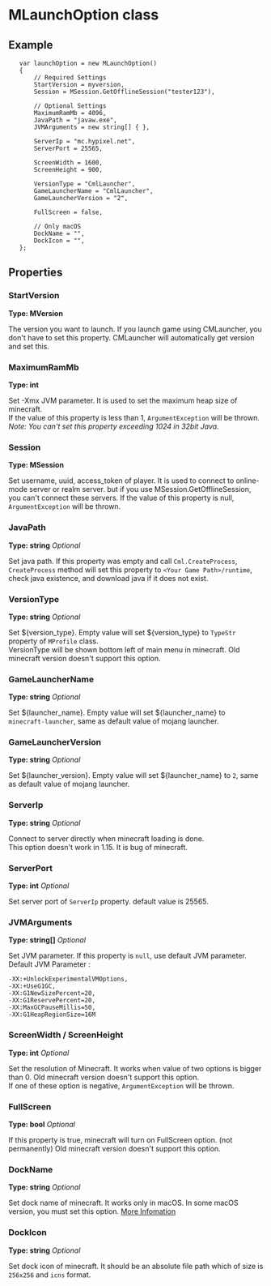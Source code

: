 # MLaunchOption class

## Example

       var launchOption = new MLaunchOption()
       {
           // Required Settings
           StartVersion = myversion,
           Session = MSession.GetOfflineSession("tester123"),

           // Optional Settings
           MaximumRamMb = 4096,
           JavaPath = "javaw.exe",
           JVMArguments = new string[] { },

           ServerIp = "mc.hypixel.net",
           ServerPort = 25565,

           ScreenWidth = 1600,
           ScreenHeight = 900,

           VersionType = "CmlLauncher",
           GameLauncherName = "CmlLauncher",
           GameLauncherVersion = "2",

           FullScreen = false,

           // Only macOS
           DockName = "",
           DockIcon = "",
       };

## Properties

### StartVersion

**Type: MVersion**

The version you want to launch. If you launch game using CMLauncher, you don't have to set this property. CMLauncher will automatically get version and set this.

### MaximumRamMb

**Type: int**

Set -Xmx JVM parameter. It is used to set the maximum heap size of minecraft.  
If the value of this property is less than 1, `ArgumentException` will be thrown.  
_Note: You can't set this property exceeding 1024 in 32bit Java._

### Session

**Type: MSession**

Set username, uuid, access_token of player. It is used to connect to online-mode server or realm server.
but if you use MSession.GetOfflineSession, you can't connect these servers.
If the value of this property is null, `ArgumentException` will be thrown. 

### JavaPath

**Type: string**  _Optional_

Set java path. If this property was empty and call `Cml.CreateProcess`, `CreateProcess` method will set this property to `<Your Game Path>/runtime`, check java existence, and download java if it does not exist.

### VersionType

**Type: string**  _Optional_

Set ${version_type}. Empty value will set ${version_type} to `TypeStr` property of `MProfile` class.       
VersionType will be shown bottom left of main menu in minecraft. Old minecraft version doesn't support this option.

### GameLauncherName

**Type: string**  _Optional_

Set ${launcher_name}. Empty value will set ${launcher_name} to `minecraft-launcher`, same as default value of mojang launcher.

### GameLauncherVersion

**Type: string**  _Optional_

Set ${launcher_version}. Empty value will set ${launcher_name} to `2`, same as default value of mojang launcher.

### ServerIp

**Type: string**  _Optional_

Connect to server directly when minecraft loading is done.   
This option doesn't work in 1.15. It is bug of minecraft.

### ServerPort

**Type: int**  _Optional_

Set server port of `ServerIp` property. default value is 25565.

### JVMArguments

**Type: string[]**  _Optional_

Set JVM parameter. If this property is `null`, use default JVM parameter.  
Default JVM Parameter : 

    -XX:+UnlockExperimentalVMOptions, 
    -XX:+UseG1GC, 
    -XX:G1NewSizePercent=20, 
    -XX:G1ReservePercent=20, 
    -XX:MaxGCPauseMillis=50, 
    -XX:G1HeapRegionSize=16M

### ScreenWidth / ScreenHeight

**Type: int**  _Optional_

Set the resolution of Minecraft. It works when value of two options is bigger than 0. Old minecraft version doesn't support this option.  
If one of these option is negative, `ArgumentException` will be thrown. 

### FullScreen

**Type: bool** _Optional_

If this property is true, minecraft will turn on FullScreen option. (not permanently) Old minecraft version doesn't support this option.  

### DockName

**Type: string** _Optional_

Set dock name of minecraft. It works only in macOS. In some macOS version, you must set this option. [More Infomation](https://github.com/AlphaBs/CmlLib.Core/wiki/Common-Erros)

### DockIcon

**Type: string** _Optional_

Set dock icon of minecraft. It should be an absolute file path which of size is `256x256` and `icns` format.